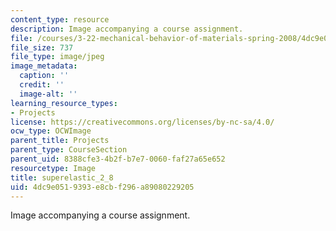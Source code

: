 ```yaml
---
content_type: resource
description: Image accompanying a course assignment.
file: /courses/3-22-mechanical-behavior-of-materials-spring-2008/4dc9e0519393e8cbf296a89080229205_superelastic_2_8.jpg
file_size: 737
file_type: image/jpeg
image_metadata:
  caption: ''
  credit: ''
  image-alt: ''
learning_resource_types:
- Projects
license: https://creativecommons.org/licenses/by-nc-sa/4.0/
ocw_type: OCWImage
parent_title: Projects
parent_type: CourseSection
parent_uid: 8388cfe3-4b2f-b7e7-0060-faf27a65e652
resourcetype: Image
title: superelastic_2_8
uid: 4dc9e051-9393-e8cb-f296-a89080229205
---
```

Image accompanying a course assignment.